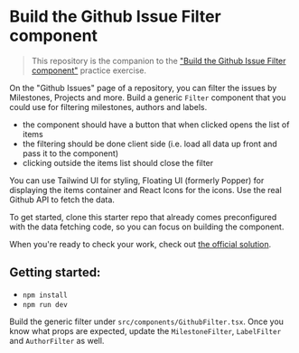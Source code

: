 # Build the Github Issue Filter component

> This repository is the companion to the ["Build the Github Issue Filter component"](https://reactpractice.dev/exercise/build-the-github-issue-filter-component/?utm_source=github&utm_medium=social&utm_campaign=github-issue-filter-component) practice exercise.

On the "Github Issues" page of a repository, you can filter the issues by Milestones, Projects and more.
Build a generic `Filter` component that you could use for filtering milestones, authors and labels.

- the component should have a button that when clicked opens the list of items
- the filtering should be done client side (i.e. load all data up front and pass it to the component)
- clicking outside the items list should close the filter

You can use Tailwind UI for styling, Floating UI (formerly Popper) for displaying the items container and React Icons for the icons.
Use the real Github API to fetch the data.

To get started, clone this starter repo that already comes preconfigured with the data fetching code, so you can focus on building the component.

When you're ready to check your work, check out [the official solution](https://reactpractice.dev/solution/tutorial-build-the-github-issue-filter-component/?utm_source=github&utm_medium=social&utm_campaign=github-issue-filter-component).

## Getting started:

- `npm install`
- `npm run dev`

Build the generic filter under `src/components/GithubFilter.tsx`.
Once you know what props are expected, update the `MilestoneFilter`, `LabelFilter` and `AuthorFilter` as well.
